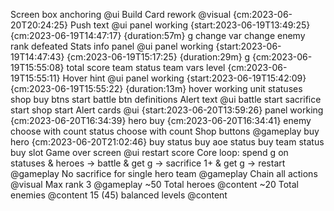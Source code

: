 Screen box anchoring @ui
Build
    Card rework @visual {cm:2023-06-20T20:24:25}
    Push text @ui
        panel working {start:2023-06-19T13:49:25} {cm:2023-06-19T14:47:17} {duration:57m}
        g change
        var change
        enemy rank defeated
    Stats info panel @ui
        panel working {start:2023-06-19T14:47:43} {cm:2023-06-19T15:17:25} {duration:29m}
        g {cm:2023-06-19T15:55:08}
        total score
        team status
        team vars
        level {cm:2023-06-19T15:55:11}
    Hover hint @ui
        panel working {start:2023-06-19T15:42:09} {cm:2023-06-19T15:55:22} {duration:13m}
        hover working
        unit statuses
        shop buy btns
        start battle btn
        definitions
    Alert text @ui
        battle start
        sacrifice start
        shop start
    Alert cards @ui {start:2023-06-20T13:59:26}
        panel working {cm:2023-06-20T16:34:39}
        hero buy {cm:2023-06-20T16:34:41}
        enemy choose with count
        status choose with count
    Shop buttons @gameplay
        buy hero {cm:2023-06-20T21:02:46}
        buy status
        buy aoe status
        buy team status
        buy slot
    Game over screen @ui
        restart
        score
    Core loop: spend g on statuses & heroes -> battle & get g -> sacrifice 1+ & get g -> restart @gameplay
    No sacrifice for single hero team @gameplay
    Chain all actions @visual
    Max rank 3 @gameplay
    ~50 Total heroes @content
    ~20 Total enemies @content
    15 (45) balanced levels @content
